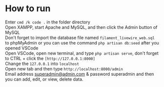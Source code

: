 # How to run
Enter ```cmd /k code .``` in the folder directory<br>
Open XAMPP, start Apache and MySQL, and then click the Admin button of MySQL<br>
Don't forget to import the database file named ```filament_livewire_web.sql``` to phpMyAdmin or you can use the command ```php artisan db:seed``` after you opened VSCode<br>
Open VSCode, open new terminal, and type ```php artisan serve```, don't forget to CTRL + click the ```[http://127.0.0.1:8000]```<br>
Change the ```127.0.0.1``` into ```localhost```<br>
Open new tab and then type ```http://localhost:8000/admin```<br>
Email address superadmin@admin.com & password superadmin and then you can add, edit, or view, delete data.
